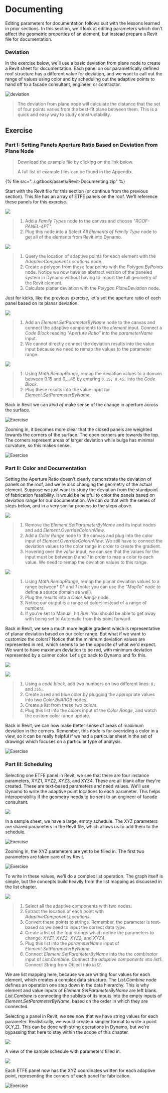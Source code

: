 # Documenting

Editing parameters for documentation follows suit with the lessons learned in prior sections. In this section, we'll look at editing parameters which don't affect the geometric properties of an element, but instead prepare a Revit file for documentation.

### Deviation

In the exercise below, we'll use a basic deviation from plane node to create a Revit sheet for documentation. Each panel on our parametrically defined roof structure has a different value for deviation, and we want to call out the range of values using color and by scheduling out the adaptive points to hand off to a facade consultant, engineer, or contractor.

![deviation](./images/6/deviation.jpg)

> The deviation from plane node will calculate the distance that the set of four points varies from the best-fit plane between them. This is a quick and easy way to study constructability.

## Exercise

### Part I: Setting Panels Aperture Ratio Based on Deviation From Plane Node

> Download the example file by clicking on the link below.
>
> A full list of example files can be found in the Appendix.

{% file src="../.gitbook/assets/Revit-Documenting.zip" %}

Start with the Revit file for this section (or continue from the previous section). This file has an array of ETFE panels on the roof. We'll reference these panels for this exercise.

![](<./images/6/documenting - exercise I - 01.jpg>)

> 1. Add a _Family Types_ node to the canvas and choose _"ROOF-PANEL-4PT"_.
> 2. Plug this node into a Select _All Elements of Family Type_ node to get all of the elements from Revit into Dynamo.

![](<./images/6/documenting - exercise I - 02.jpg>)

> 1. Query the location of adaptive points for each element with the _AdaptiveComponent.Locations_ node.
> 2. Create a polygon from these four points with the _Polygon.ByPoints_ node. Notice we now have an abstract version of the paneled system in Dynamo without having to import the full geometry of the Revit element.
> 3. Calculate planar deviation with the _Polygon.PlaneDeviation_ node.

Just for kicks, like the previous exercise, let's set the aperture ratio of each panel based on its planar deviation.

![](<./images/6/documenting - exercise I - 03.jpg>)

> 1. Add an _Element.SetParameterByName_ node to the canvas and connect the adaptive components to the _element_ input. Connect a _Code Block_ reading _"Aperture Ratio"_ into the _parameterName_ input.
> 2. We cannot directly connect the deviation results into the value input because we need to remap the values to the parameter range.

![](<./images/6/documenting - exercise I - 04.jpg>)

> 1. Using _Math.RemapRange_, remap the deviation values to a domain between 0.15 and 0\_.\_45 by entering `0.15; 0.45;` into the _Code Block_.
> 2. Plug these results into the value input for _Element.SetParameterByName_.

Back in Revit we can _kind of_ make sense of the change in aperture across the surface.

![Exercise](./images/6/13.jpg)

Zooming in, it becomes more clear that the closed panels are weighted towards the corners of the surface. The open corners are towards the top. The corners represent areas of larger deviation while bulge has minimal curvature, so this makes sense.

![Exercise](./images/6/13a.jpg)

### Part II: Color and Documentation

Setting the Aperture Ratio doesn't clearly demonstrate the deviation of panels on the roof, and we're also changing the geometry of the actual element. Suppose we just want to study the deviation from the standpoint of fabrication feasibility. It would be helpful to color the panels based on deviation range for our documentation. We can do that with the series of steps below, and in a very similar process to the steps above.

![](<./images/6/documenting - exercise II - 01.jpg>)

> 1. Remove the _Element.SetParameterByName_ and its input nodes and add _Element.OverrideColorInView_.
> 2. Add a _Color Range_ node to the canvas and plug into the color input of _Element.OverrideColorInView_. We still have to connect the deviation values to the color range in order to create the gradient.
> 3. Hovering over the _value_ input, we can see that the values for the input must be between _0_ and _1_ in order to map a color to each value. We need to remap the deviation values to this range.

![](<./images/6/documenting - exercise II - 02.jpg>)

> 1. Using _Math.RemapRange_, remap the planar deviation values to a range between\* 0\* and _1_ (note: you can use the _"MapTo"_ node to define a source domain as well).
> 2. Plug the results into a _Color Range_ node.
> 3. Notice our output is a range of colors instead of a range of numbers.
> 4. If you're set to Manual, hit _Run_. You should be able to get away with being set to Automatic from this point forward.

Back in Revit, we see a much more legible gradient which is representative of planar deviation based on our color range. But what if we want to customize the colors? Notice that the minimum deviation values are represented in red, which seems to be the opposite of what we'd expect. We want to have maximum deviation to be red, with minimum deviation represented by a calmer color. Let's go back to Dynamo and fix this.

![](./images/6/09.jpg)

![](<./images/6/documenting - exercise II - 04.jpg>)

> 1. Using a _code block_, add two numbers on two different lines: `0;` and `255;`.
> 2. Create a red and blue color by plugging the appropriate values into two _Color.ByARGB_ nodes.
> 3. Create a list from these two colors.
> 4. Plug this list into the _colors_ input of the _Color Range_, and watch the custom color range update.

Back in Revit, we can now make better sense of areas of maximum deviation in the corners. Remember, this node is for overriding a color in a view, so it can be really helpful if we had a particular sheet in the set of drawings which focuses on a particular type of analysis.

![Exercise](<./images/6/07 (6).jpg>)

### Part III: Scheduling

Selecting one ETFE panel in Revit, we see that there are four instance parameters, XYZ1, XYZ2, XYZ3, and XYZ4. These are all blank after they're created. These are text-based parameters and need values. We'll use Dynamo to write the adaptive point locations to each parameter. This helps interoperability if the geometry needs to be sent to an engineer of facade consultant.

![](<./images/6/documenting - exercise III - 01.jpg>)

In a sample sheet, we have a large, empty schedule. The XYZ parameters are shared parameters in the Revit file, which allows us to add them to the schedule.

![Exercise](<./images/6/03 (8).jpg>)

Zooming in, the XYZ parameters are yet to be filled in. The first two parameters are taken care of by Revit.

![Exercise](<./images/6/02 (9).jpg>)

To write in these values, we'll do a complex list operation. The graph itself is simple, but the concepts build heavily from the list mapping as discussed in the list chapter.

![](<./images/6/documenting - exercise III - 04.jpg>)

> 1. Select all the adaptive components with two nodes.
> 2. Extract the location of each point with _AdaptiveComponent.Locations_.
> 3. Convert these points to strings. Remember, the parameter is text-based so we need to input the correct data type.
> 4. Create a list of the four strings which define the parameters to change: _XYZ1, XYZ2, XYZ3,_ and _XYZ4_.
> 5. Plug this list into the _parameterName_ input of _Element.SetParameterByName_.
> 6. Connect _Element.SetParameterByName_ into the the _combinator_ input of _List.Combine._ Connect the _adaptive components_ into _list1_. Connect _String_ from Object into _list2_.

We are list mapping here, because we are writing four values for each element, which creates a complex data structure. The _List.Combine_ node defines an operation one step down in the data hierarchy. This is why element and value inputs of _Element.SetParameterByName_ are left blank. _List.Combine_ is connecting the sublists of its inputs into the empty inputs of _Element.SetParameterByName_, based on the order in which they are connected.

Selecting a panel in Revit, we see now that we have string values for each parameter. Realistically, we would create a simpler format to write a point (X,Y,Z). This can be done with string operations in Dynamo, but we're bypassing that here to stay within the scope of this chapter.

![](<./images/6/04 (5).jpg>)

A view of the sample schedule with parameters filled in.

![](<./images/6/01 (9).jpg>)

Each ETFE panel now has the XYZ coordinates written for each adaptive point, representing the corners of each panel for fabrication.

![Exercise](<./images/6/00 (8).jpg>)
